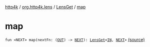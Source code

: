 [http4k](../../index.md) / [org.http4k.lens](../index.md) / [LensGet](index.md) / [map](./map.md)

# map

`fun <NEXT> map(nextFn: (`[`OUT`](index.md#OUT)`) -> `[`NEXT`](map.md#NEXT)`): `[`LensGet`](index.md)`<`[`IN`](index.md#IN)`, `[`NEXT`](map.md#NEXT)`>` [(source)](https://github.com/http4k/http4k/blob/master/http4k-core/src/main/kotlin/org/http4k/lens/lensSpec.kt#L10)